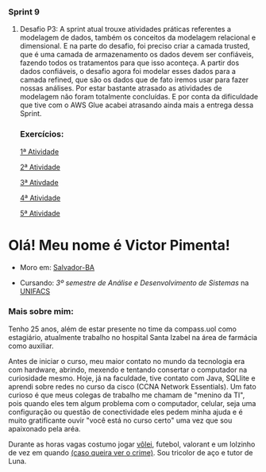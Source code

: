 ### Sprint 9
1. Desafio P3: A sprint atual trouxe atividades práticas referentes a modelagem de dados, também os conceitos da modelagem relacional e dimensional. E na parte do desafio, foi preciso criar a camada trusted, que é uma camada de armazenamento os dados devem ser confiáveis, fazendo todos os tratamentos para que isso aconteça. A partir dos dados confiáveis, o desafio agora foi modelar esses dados para a camada refined, que são os dados que de fato iremos usar para fazer nossas análises. Por estar bastante atrasado as atividades de modelagem não foram totalmente concluídas. E por conta da dificuldade que tive com o AWS Glue acabei atrasando ainda mais a entrega dessa Sprint.

    ### Exercícios:

    [1ª Atividade](https://github.com/vmpimenta/compass.uol/blob/main/Sprint_9/evidencias/script_glue_refined.jpg)

    [2ª Atividade](https://github.com/vmpimenta/compass.uol/blob/main/Sprint_9/evidencias/script_glue_trusted.jpg)

    [3ª Ativdade](https://github.com/vmpimenta/compass.uol/blob/main/Sprint_9/exercicios/tarefa1_normalizacao.jpg)

    [4ª Atividade](https://github.com/vmpimenta/compass.uol/blob/main/Sprint_9/exercicios/tarefa2_dimensional.jpg)

    [5ª Atividade](https://github.com/vmpimenta/compass.uol/blob/main/Sprint_9/evidencias/runs_glue_trusted.jpg)

  # Olá! Meu nome é Victor Pimenta!

* Moro em: [Salvador-BA](https://www.google.com/maps/place/Salvador+-+BA/@-12.8754442,-38.5017983,11z/data=!3m1!4b1!4m6!3m5!1s0x716037ca23ca5b3:0x1b9fc7912c226698!8m2!3d-12.9777334!4d-38.501648!16zL20vMDl3d2xq?entry=ttu) 

* Cursando: *3º semestre de Análise e Desenvolvimento de Sistemas* na [UNIFACS](https://www.unifacs.br)

### Mais sobre mim:
Tenho 25 anos, além de estar presente no time da compass.uol como estagiário, atualmente trabalho no hospital Santa Izabel na área de farmácia como auxiliar.

Antes de iniciar o curso, meu maior contato no mundo da tecnologia era com hardware, abrindo, mexendo e tentando consertar o computador na curiosidade mesmo. Hoje, já na faculdade, tive contato com Java, SQLlite e aprendi sobre redes no curso da cisco (CCNA Network Essentials). Um fato curioso é que meus colegas de trabalho me chamam de "menino da TI", pois quando eles tem algum problema com o computador, celular, seja uma configuração ou questão de conectividade eles pedem minha ajuda e é muito gratificante ouvir "você está no curso certo" uma vez que sou apaixonado pela aréa.

Durante as horas vagas costumo jogar [vôlei](https://www.instagram.com/volei.dapraca/), futebol, valorant e um lolzinho de vez em quando [(caso queira ver o crime)](https://www.twitch.tv/vmpimenta). Sou tricolor de aço e tutor de Luna.
